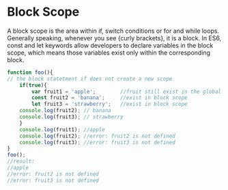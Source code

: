 # Block Scope
A block scope is the area within if, switch conditions or for and while loops. Generally speaking, whenever you see {curly brackets}, it is a block. 
In ES6, const and let keywords allow developers to declare variables in the block scope, which means those variables exist only within the corresponding block.


```js
function foo(){
// the block statetment if does not create a new scope
    if(true){
        var fruit1 = 'apple';        //fruit still exist in the global scope
        const fruit2 = 'banana';     //exist in block scope
        let fruit3 = 'strawberry';   //exist in block scope
    console.log(fruit2); // banana
    console.log(fruit3); // strawberry
    }
    console.log(fruit1); //apple
    console.log(fruit2); //error: fruit2 is not defined
    console.log(fruit3); //error: fruit3 is not defined
}
foo();
//result:
//apple
//error: fruit2 is not defined
//error: fruit3 is not defined
```